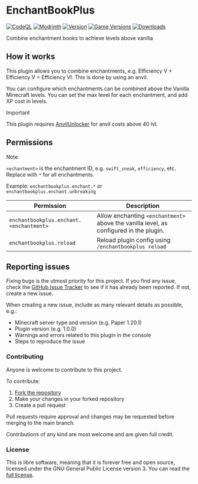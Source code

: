 # EnchantBookPlus

[![CodeQL](https://github.com/cloudnode-pro/EnchantBookPlus/actions/workflows/codeql.yml/badge.svg)](https://github.com/cloudnode-pro/EnchantBookPlus/actions/workflows/codeql.yml)
[![Modrinth](https://img.shields.io/badge/Modrinth-%2326292f?logo=modrinth)](https://modrinth.com/plugin/dMOPYb3s/)
[![Version](https://img.shields.io/modrinth/v/dMOPYb3s)](https://modrinth.com/plugin/dMOPYb3s/)
[![Game Versions](https://img.shields.io/modrinth/game-versions/dMOPYb3s)](https://modrinth.com/plugin/dMOPYb3s/)
[![Downloads](https://img.shields.io/modrinth/dt/dMOPYb3s)](https://modrinth.com/plugin/dMOPYb3s/)

Combine enchantment books to achieve levels above vanilla

## How it works
This plugin allows you to combine enchantments, e.g. Efficiency V + Efficiency V = Efficiency VI. This is done by using an anvil.

You can configure which enchantments can be combined above the Vanilla Minecraft levels. You can set the max level for each enchantment, and add XP cost in levels.

> [!IMPORTANT]
> This plugin requires [AnvilUnlocker](https://github.com/Jikoo/AnvilUnlocker/releases/latest) for anvil costs above 40 lvl.

## Permissions

> [!NOTE]
> `<echantment>` is the enchantment ID, e.g. `swift_sneak`, `efficiency`, etc. Replace with `*` for all enchantments.
>
> Example: `enchantbookplus.enchant.*` or `enchantbookplus.enchant.unbreaking`

| Permission                              | Description                                                                            |
|-----------------------------------------|----------------------------------------------------------------------------------------|
| `enchantbookplus.enchant.<enchantment>` | Allow enchanting `<enchantment>` above the vanilla level, as configured in the plugin. |
| `enchantbookplus.reload`                | Reload plugin config using `/enchantbookplus reload`                                   |

## Reporting issues
Fixing bugs is the utmost priority for this project. If you find any issue, check the [GitHub Issue Tracker](https://github.com/cloudnode-pro/EnchantBookPlus/issues) to see if it has already been reported. If not, create a new issue.

When creating a new issue, include as many relevant details as possible, e.g.:

 - Minecraft server type and version (e.g. Paper 1.20.1)
 - Plugin version (e.g. 1.0.0)
 - Warnings and errors related to this plugin in the console
 - Steps to reproduce the issue

### Contributing
Anyone is welcome to contribute to this project.

To contribute:

1. [Fork the repository](https://github.com/cloudnode-pro/EnchantBookPlus/fork)
2. Make your changes in your forked repository
3. Create a pull request

Pull requests require approval and changes may be requested before merging to the main branch.

Contributions of any kind are most welcome and are given full credit.

### License
This is libre software, meaning that it is forever free and open source, licensed under the GNU General Public License version 3. You can read the [full license](https://github.com/cloudnode-pro/EnchantBookPlus/blob/main/LICENSE). 
